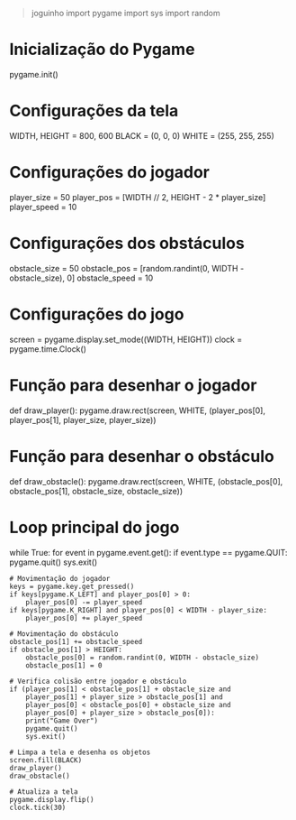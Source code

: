 > joguinho
> import pygame
import sys
import random

# Inicialização do Pygame
pygame.init()

# Configurações da tela
WIDTH, HEIGHT = 800, 600
BLACK = (0, 0, 0)
WHITE = (255, 255, 255)

# Configurações do jogador
player_size = 50
player_pos = [WIDTH // 2, HEIGHT - 2 * player_size]
player_speed = 10

# Configurações dos obstáculos
obstacle_size = 50
obstacle_pos = [random.randint(0, WIDTH - obstacle_size), 0]
obstacle_speed = 10

# Configurações do jogo
screen = pygame.display.set_mode((WIDTH, HEIGHT))
clock = pygame.time.Clock()

# Função para desenhar o jogador
def draw_player():
    pygame.draw.rect(screen, WHITE, (player_pos[0], player_pos[1], player_size, player_size))

# Função para desenhar o obstáculo
def draw_obstacle():
    pygame.draw.rect(screen, WHITE, (obstacle_pos[0], obstacle_pos[1], obstacle_size, obstacle_size))

# Loop principal do jogo
while True:
    for event in pygame.event.get():
        if event.type == pygame.QUIT:
            pygame.quit()
            sys.exit()

    # Movimentação do jogador
    keys = pygame.key.get_pressed()
    if keys[pygame.K_LEFT] and player_pos[0] > 0:
        player_pos[0] -= player_speed
    if keys[pygame.K_RIGHT] and player_pos[0] < WIDTH - player_size:
        player_pos[0] += player_speed

    # Movimentação do obstáculo
    obstacle_pos[1] += obstacle_speed
    if obstacle_pos[1] > HEIGHT:
        obstacle_pos[0] = random.randint(0, WIDTH - obstacle_size)
        obstacle_pos[1] = 0

    # Verifica colisão entre jogador e obstáculo
    if (player_pos[1] < obstacle_pos[1] + obstacle_size and
        player_pos[1] + player_size > obstacle_pos[1] and
        player_pos[0] < obstacle_pos[0] + obstacle_size and
        player_pos[0] + player_size > obstacle_pos[0]):
        print("Game Over")
        pygame.quit()
        sys.exit()

    # Limpa a tela e desenha os objetos
    screen.fill(BLACK)
    draw_player()
    draw_obstacle()

    # Atualiza a tela
    pygame.display.flip()
    clock.tick(30)
